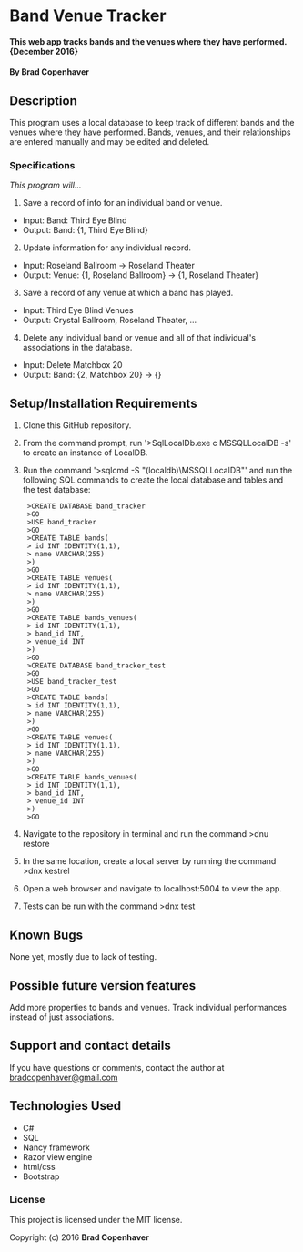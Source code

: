 # Band Venue Tracker

#### This web app tracks bands and the venues where they have performed. {December 2016}

#### By **Brad Copenhaver**

## Description
This program uses a local database to keep track of different bands and the venues where they have performed. Bands, venues, and their relationships are entered manually and may be edited and deleted.

### Specifications
_This program will..._

1. Save a record of info for an individual band or venue.
 * Input: Band: Third Eye Blind
 * Output: Band: {1, Third Eye Blind}
2. Update information for any individual record.
 * Input: Roseland Ballroom -> Roseland Theater
 * Output: Venue: {1, Roseland Ballroom} -> {1, Roseland Theater}
3. Save a record of any venue at which a band has played.
 * Input: Third Eye Blind Venues
 * Output: Crystal Ballroom, Roseland Theater, ...
4. Delete any individual band or venue and all of that individual's associations in the database.
 * Input: Delete Matchbox 20
 * Output: Band: {2, Matchbox 20} -> {}

## Setup/Installation Requirements

1. Clone this GitHub repository.
2. From the command prompt, run '>SqlLocalDb.exe c MSSQLLocalDB -s' to create an instance of LocalDB.
3. Run the command '>sqlcmd -S "(localdb)\\MSSQLLocalDB"' and run the following SQL commands to create the local database and tables and the test database:

        >CREATE DATABASE band_tracker
        >GO
        >USE band_tracker
        >GO
        >CREATE TABLE bands(
	    > id INT IDENTITY(1,1),
        > name VARCHAR(255)
        >)
        >GO
        >CREATE TABLE venues(
        > id INT IDENTITY(1,1),
        > name VARCHAR(255)
        >)
        >GO
        >CREATE TABLE bands_venues(
        > id INT IDENTITY(1,1),
        > band_id INT,
        > venue_id INT
        >)
        >GO
        >CREATE DATABASE band_tracker_test
        >GO
        >USE band_tracker_test
        >GO
        >CREATE TABLE bands(
	    > id INT IDENTITY(1,1),
        > name VARCHAR(255)
        >)
        >GO
        >CREATE TABLE venues(
        > id INT IDENTITY(1,1),
        > name VARCHAR(255)
        >)
        >GO
        >CREATE TABLE bands_venues(
        > id INT IDENTITY(1,1),
        > band_id INT,
        > venue_id INT
        >)
        >GO
4. Navigate to the repository in terminal and run the command >dnu restore
5. In the same location, create a local server by running the command >dnx kestrel
6. Open a web browser and navigate to localhost:5004 to view the app.
7. Tests can be run with the command >dnx test

## Known Bugs

None yet, mostly due to lack of testing.

## Possible future version features

Add more properties to bands and venues.
Track individual performances instead of just associations.

## Support and contact details

If you have questions or comments, contact the author at bradcopenhaver@gmail.com

## Technologies Used

* C#
* SQL
* Nancy framework
* Razor view engine
* html/css
* Bootstrap

### License

This project is licensed under the MIT license.

Copyright (c) 2016 **Brad Copenhaver**
